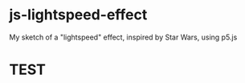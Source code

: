 # js-lightspeed-effect
My sketch of a "lightspeed" effect, inspired by Star Wars, using p5.js

<h1>TEST</h1>
